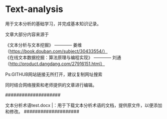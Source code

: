# Text-analysis
用于文本分析的基础学习，并完成基本知识记录。

文章大部分内容来源于 

《文本分析与文本挖掘》 ———— 姜维 （https://book.douban.com/subject/30433554/）                                     
《在线文本数据挖掘：算法原理与编程实现》 ———— 刘通  （http://product.dangdang.com/27916151.html）
 
 Ps:GITHUB网站链接无所打开，建议复制网址搜索

同时结合网络搜索和老师提供的文章进行编辑。


####################

文本分析术语test.docx |：用于下载文本分析术语的文档，提供原文件，以便添加和修改。
####################

